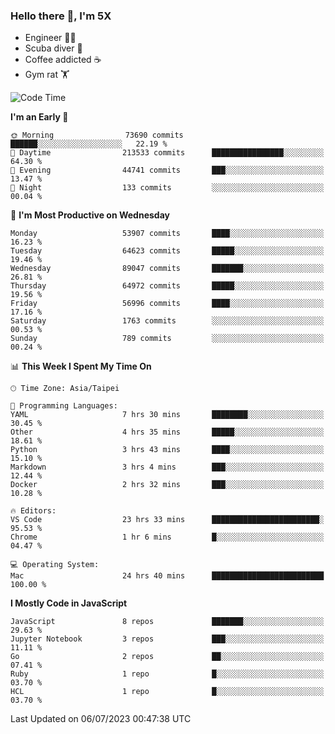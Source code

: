 ### Hello there 👋, I'm 5X

* Engineer 👨‍💻
* Scuba diver 🤿
* Coffee addicted ☕️
* Gym rat 🏋️

<!--START_SECTION:waka-->
![Code Time](http://img.shields.io/badge/Code%20Time-341%20hrs%206%20mins-blue)

**I'm an Early 🐤** 

```text
🌞 Morning                73690 commits       ██████░░░░░░░░░░░░░░░░░░░   22.19 % 
🌆 Daytime                213533 commits      ████████████████░░░░░░░░░   64.30 % 
🌃 Evening                44741 commits       ███░░░░░░░░░░░░░░░░░░░░░░   13.47 % 
🌙 Night                  133 commits         ░░░░░░░░░░░░░░░░░░░░░░░░░   00.04 % 
```
📅 **I'm Most Productive on Wednesday** 

```text
Monday                   53907 commits       ████░░░░░░░░░░░░░░░░░░░░░   16.23 % 
Tuesday                  64623 commits       █████░░░░░░░░░░░░░░░░░░░░   19.46 % 
Wednesday                89047 commits       ███████░░░░░░░░░░░░░░░░░░   26.81 % 
Thursday                 64972 commits       █████░░░░░░░░░░░░░░░░░░░░   19.56 % 
Friday                   56996 commits       ████░░░░░░░░░░░░░░░░░░░░░   17.16 % 
Saturday                 1763 commits        ░░░░░░░░░░░░░░░░░░░░░░░░░   00.53 % 
Sunday                   789 commits         ░░░░░░░░░░░░░░░░░░░░░░░░░   00.24 % 
```


📊 **This Week I Spent My Time On** 

```text
🕑︎ Time Zone: Asia/Taipei

💬 Programming Languages: 
YAML                     7 hrs 30 mins       ████████░░░░░░░░░░░░░░░░░   30.45 % 
Other                    4 hrs 35 mins       █████░░░░░░░░░░░░░░░░░░░░   18.61 % 
Python                   3 hrs 43 mins       ████░░░░░░░░░░░░░░░░░░░░░   15.10 % 
Markdown                 3 hrs 4 mins        ███░░░░░░░░░░░░░░░░░░░░░░   12.44 % 
Docker                   2 hrs 32 mins       ███░░░░░░░░░░░░░░░░░░░░░░   10.28 % 

🔥 Editors: 
VS Code                  23 hrs 33 mins      ████████████████████████░   95.53 % 
Chrome                   1 hr 6 mins         █░░░░░░░░░░░░░░░░░░░░░░░░   04.47 % 

💻 Operating System: 
Mac                      24 hrs 40 mins      █████████████████████████   100.00 % 
```

**I Mostly Code in JavaScript** 

```text
JavaScript               8 repos             ███████░░░░░░░░░░░░░░░░░░   29.63 % 
Jupyter Notebook         3 repos             ███░░░░░░░░░░░░░░░░░░░░░░   11.11 % 
Go                       2 repos             ██░░░░░░░░░░░░░░░░░░░░░░░   07.41 % 
Ruby                     1 repo              █░░░░░░░░░░░░░░░░░░░░░░░░   03.70 % 
HCL                      1 repo              █░░░░░░░░░░░░░░░░░░░░░░░░   03.70 % 
```




 Last Updated on 06/07/2023 00:47:38 UTC
<!--END_SECTION:waka-->
